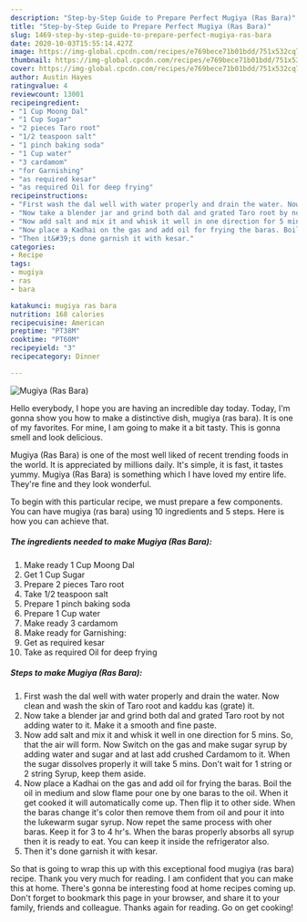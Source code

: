 ```yaml
---
description: "Step-by-Step Guide to Prepare Perfect Mugiya (Ras Bara)"
title: "Step-by-Step Guide to Prepare Perfect Mugiya (Ras Bara)"
slug: 1469-step-by-step-guide-to-prepare-perfect-mugiya-ras-bara
date: 2020-10-03T15:55:14.427Z
image: https://img-global.cpcdn.com/recipes/e769bece71b01bdd/751x532cq70/mugiya-ras-bara-recipe-main-photo.jpg
thumbnail: https://img-global.cpcdn.com/recipes/e769bece71b01bdd/751x532cq70/mugiya-ras-bara-recipe-main-photo.jpg
cover: https://img-global.cpcdn.com/recipes/e769bece71b01bdd/751x532cq70/mugiya-ras-bara-recipe-main-photo.jpg
author: Austin Hayes
ratingvalue: 4
reviewcount: 13001
recipeingredient:
- "1 Cup Moong Dal"
- "1 Cup Sugar"
- "2 pieces Taro root"
- "1/2 teaspoon salt"
- "1 pinch baking soda"
- "1 Cup water"
- "3 cardamom"
- "for Garnishing"
- "as required kesar"
- "as required Oil for deep frying"
recipeinstructions:
- "First wash the dal well with water properly and drain the water. Now clean and wash the skin of Taro root and kaddu kas (grate) it."
- "Now take a blender jar and grind both dal and grated Taro root by not adding water to it. Make it a smooth and fine paste."
- "Now add salt and mix it and whisk it well in one direction for 5 mins. So, that the air will form. Now Switch on the gas and make sugar syrup by adding water and sugar and at last add crushed Cardamom to it. When the sugar dissolves properly it will take 5 mins. Don&#39;t wait for 1 string or 2 string Syrup, keep them aside."
- "Now place a Kadhai on the gas and add oil for frying the baras. Boil the oil in medium and slow flame pour one by one baras to the oil. When it get cooked it will automatically come up. Then flip it to other side. When the baras change it&#39;s color then remove them from oil and pour it into the lukewarm sugar syrup. Now repet the same process with oher baras. Keep it for 3 to 4 hr&#39;s. When the baras properly absorbs all syrup then it is ready to eat. You can keep it inside the refrigerator also."
- "Then it&#39;s done garnish it with kesar."
categories:
- Recipe
tags:
- mugiya
- ras
- bara

katakunci: mugiya ras bara 
nutrition: 168 calories
recipecuisine: American
preptime: "PT38M"
cooktime: "PT60M"
recipeyield: "3"
recipecategory: Dinner

---
```



![Mugiya (Ras Bara)](https://img-global.cpcdn.com/recipes/e769bece71b01bdd/751x532cq70/mugiya-ras-bara-recipe-main-photo.jpg)

Hello everybody, I hope you are having an incredible day today. Today, I'm gonna show you how to make a distinctive dish, mugiya (ras bara). It is one of my favorites. For mine, I am going to make it a bit tasty. This is gonna smell and look delicious.



Mugiya (Ras Bara) is one of the most well liked of recent trending foods in the world. It is appreciated by millions daily. It's simple, it is fast, it tastes yummy. Mugiya (Ras Bara) is something which I have loved my entire life. They're fine and they look wonderful.


To begin with this particular recipe, we must prepare a few components. You can have mugiya (ras bara) using 10 ingredients and 5 steps. Here is how you can achieve that.

<!--inarticleads1-->

##### The ingredients needed to make Mugiya (Ras Bara):

1. Make ready 1 Cup Moong Dal
1. Get 1 Cup Sugar
1. Prepare 2 pieces Taro root
1. Take 1/2 teaspoon salt
1. Prepare 1 pinch baking soda
1. Prepare 1 Cup water
1. Make ready 3 cardamom
1. Make ready for Garnishing:
1. Get as required kesar
1. Take as required Oil for deep frying




<!--inarticleads2-->

##### Steps to make Mugiya (Ras Bara):

1. First wash the dal well with water properly and drain the water. Now clean and wash the skin of Taro root and kaddu kas (grate) it.
1. Now take a blender jar and grind both dal and grated Taro root by not adding water to it. Make it a smooth and fine paste.
1. Now add salt and mix it and whisk it well in one direction for 5 mins. So, that the air will form. Now Switch on the gas and make sugar syrup by adding water and sugar and at last add crushed Cardamom to it. When the sugar dissolves properly it will take 5 mins. Don&#39;t wait for 1 string or 2 string Syrup, keep them aside.
1. Now place a Kadhai on the gas and add oil for frying the baras. Boil the oil in medium and slow flame pour one by one baras to the oil. When it get cooked it will automatically come up. Then flip it to other side. When the baras change it&#39;s color then remove them from oil and pour it into the lukewarm sugar syrup. Now repet the same process with oher baras. Keep it for 3 to 4 hr&#39;s. When the baras properly absorbs all syrup then it is ready to eat. You can keep it inside the refrigerator also.
1. Then it&#39;s done garnish it with kesar.




So that is going to wrap this up with this exceptional food mugiya (ras bara) recipe. Thank you very much for reading. I am confident that you can make this at home. There's gonna be interesting food at home recipes coming up. Don't forget to bookmark this page in your browser, and share it to your family, friends and colleague. Thanks again for reading. Go on get cooking!
